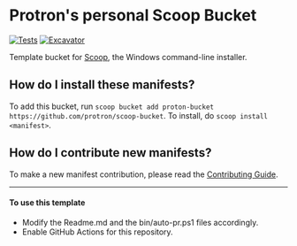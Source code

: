 # Protron's personal Scoop Bucket

<!-- Uncomment the following line after replacing placeholders -->
[![Tests](https://github.com/protron/scoop-bucket/actions/workflows/ci.yml/badge.svg)](https://github.com/protron/scoop-bucket/actions/workflows/ci.yml) [![Excavator](https://github.com/protron/scoop-bucket/actions/workflows/excavator.yml/badge.svg)](https://github.com/protron/scoop-bucket/actions/workflows/excavator.yml)

Template bucket for [Scoop](https://scoop.sh), the Windows command-line installer.

How do I install these manifests?
---------------------------------

To add this bucket, run `scoop bucket add proton-bucket https://github.com/protron/scoop-bucket`. To install, do `scoop install <manifest>`.

How do I contribute new manifests?
----------------------------------

To make a new manifest contribution, please read the [Contributing Guide](https://github.com/ScoopInstaller/.github/blob/main/.github/CONTRIBUTING.md).

----

#### To use this template

- Modify the Readme.md and the bin/auto-pr.ps1 files accordingly.
- Enable GitHub Actions for this repository.
